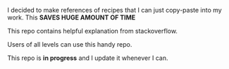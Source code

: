 I decided to make references of recipes that I can just copy-paste into my work. This **SAVES HUGE AMOUNT OF TIME**

This repo contains helpful explanation from stackoverflow. 

Users of all levels can use this handy repo.

This repo is **in progress** and I update it whenever I can.